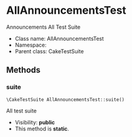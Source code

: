 AllAnnouncementsTest
===============

Announcements All Test Suite




* Class name: AllAnnouncementsTest
* Namespace: 
* Parent class: CakeTestSuite







Methods
-------


### suite

    \CakeTestSuite AllAnnouncementsTest::suite()

All test suite



* Visibility: **public**
* This method is **static**.



